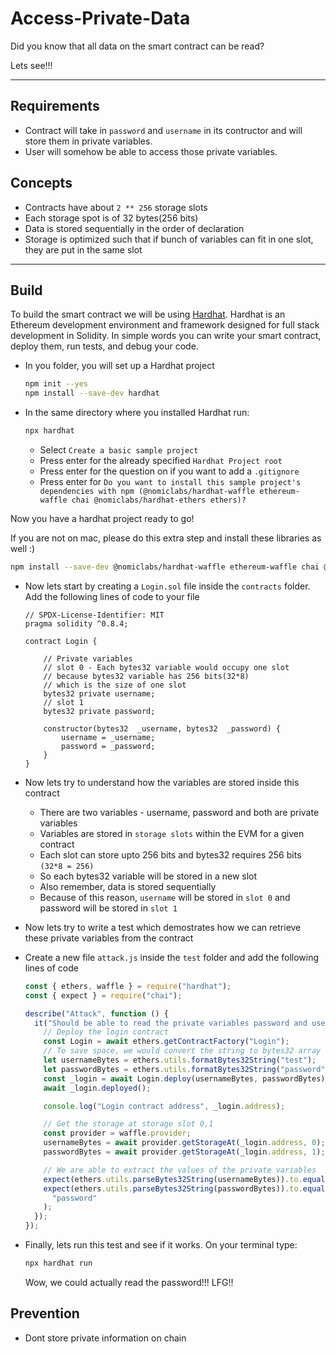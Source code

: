 # Access-Private-Data

Did you know that all data on the smart contract can be read?

Lets see!!!

---

## Requirements

- Contract will take in `password` and `username` in its contructor and will store them in private variables.
- User will somehow be able to access those private variables.

## Concepts

- Contracts have about `2 ** 256` storage slots
- Each storage spot is of 32 bytes(256 bits)
- Data is stored sequentially in the order of declaration
- Storage is optimized such that if bunch of variables can fit in one slot, they are put in the same slot

---

## Build

To build the smart contract we will be using [Hardhat](https://hardhat.org/).
Hardhat is an Ethereum development environment and framework designed for full stack development in Solidity. In simple words you can write your smart contract, deploy them, run tests, and debug your code.

- In you folder, you will set up a Hardhat project

  ```bash
  npm init --yes
  npm install --save-dev hardhat
  ```

- In the same directory where you installed Hardhat run:

  ```bash
  npx hardhat
  ```

  - Select `Create a basic sample project`
  - Press enter for the already specified `Hardhat Project root`
  - Press enter for the question on if you want to add a `.gitignore`
  - Press enter for `Do you want to install this sample project's dependencies with npm (@nomiclabs/hardhat-waffle ethereum-waffle chai @nomiclabs/hardhat-ethers ethers)?`

Now you have a hardhat project ready to go!

If you are not on mac, please do this extra step and install these libraries as well :)

```bash
npm install --save-dev @nomiclabs/hardhat-waffle ethereum-waffle chai @nomiclabs/hardhat-ethers ethers
```

- Now lets start by creating a `Login.sol` file inside the `contracts` folder. Add the following lines of code to your file

  ```solidity
  // SPDX-License-Identifier: MIT
  pragma solidity ^0.8.4;

  contract Login {

      // Private variables
      // slot 0 - Each bytes32 variable would occupy one slot
      // because bytes32 variable has 256 bits(32*8)
      // which is the size of one slot
      bytes32 private username;
      // slot 1
      bytes32 private password;

      constructor(bytes32  _username, bytes32  _password) {
          username = _username;
          password = _password;
      }
  }
  ```

- Now lets try to understand how the variables are stored inside this contract

  - There are two variables - username, password and both are private variables
  - Variables are stored in `storage slots` within the EVM for a given contract
  - Each slot can store upto 256 bits and bytes32 requires 256 bits `(32*8 = 256)`
  - So each bytes32 variable will be stored in a new slot
  - Also remember, data is stored sequentially
  - Because of this reason, `username` will be stored in `slot 0` and password will be stored in `slot 1`

- Now lets try to write a test which demostrates how we can retrieve these private variables from the contract

- Create a new file `attack.js` inside the `test` folder and add the following lines of code

  ```javascript
  const { ethers, waffle } = require("hardhat");
  const { expect } = require("chai");

  describe("Attack", function () {
    it("Should be able to read the private variables password and username", async function () {
      // Deploy the login contract
      const Login = await ethers.getContractFactory("Login");
      // To save space, we would convert the string to bytes32 array
      let usernameBytes = ethers.utils.formatBytes32String("test");
      let passwordBytes = ethers.utils.formatBytes32String("password");
      const _login = await Login.deploy(usernameBytes, passwordBytes);
      await _login.deployed();

      console.log("Login contract address", _login.address);

      // Get the storage at storage slot 0,1
      const provider = waffle.provider;
      usernameBytes = await provider.getStorageAt(_login.address, 0);
      passwordBytes = await provider.getStorageAt(_login.address, 1);

      // We are able to extract the values of the private variables
      expect(ethers.utils.parseBytes32String(usernameBytes)).to.equal("test");
      expect(ethers.utils.parseBytes32String(passwordBytes)).to.equal(
        "password"
      );
    });
  });
  ```

- Finally, lets run this test and see if it works. On your terminal type:

  ```bash
  npx hardhat run
  ```

  Wow, we could actually read the password!!! LFG!!

## Prevention

- Dont store private information on chain
